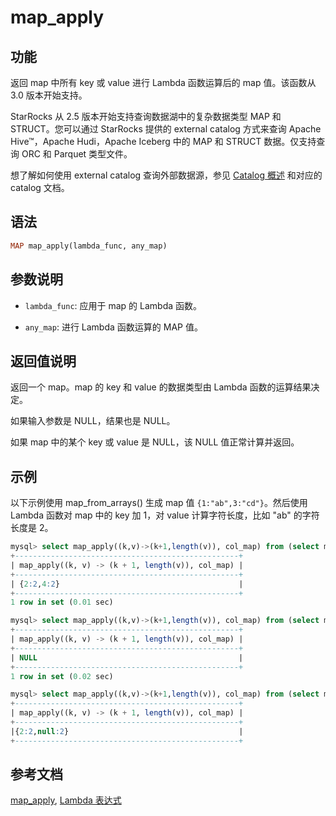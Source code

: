 # map_apply

## 功能

返回 map 中所有 key 或 value 进行 Lambda 函数运算后的 map 值。该函数从 3.0 版本开始支持。

StarRocks 从 2.5 版本开始支持查询数据湖中的复杂数据类型 MAP 和 STRUCT。您可以通过 StarRocks 提供的 external catalog 方式来查询 Apache Hive™，Apache Hudi，Apache Iceberg 中的 MAP 和 STRUCT 数据。仅支持查询 ORC 和 Parquet 类型文件。

想了解如何使用 external catalog 查询外部数据源，参见 [Catalog 概述](../../../data_source/catalog/catalog_overview.md) 和对应的 catalog 文档。

## 语法

```Haskell
MAP map_apply(lambda_func, any_map)
```

## 参数说明

- `lambda_func`: 应用于 map 的 Lambda 函数。

- `any_map`: 进行 Lambda 函数运算的 MAP 值。

## 返回值说明

返回一个 map。map 的 key 和 value 的数据类型由 Lambda 函数的运算结果决定。

如果输入参数是 NULL，结果也是 NULL。

如果 map 中的某个 key 或 value 是 NULL，该 NULL 值正常计算并返回。

## 示例

以下示例使用 map_from_arrays() 生成 map 值 `{1:"ab",3:"cd"}`。然后使用 Lambda 函数对 map 中的 key 加 1，对 value 计算字符长度，比如 "ab" 的字符长度是 2。

```SQL
mysql> select map_apply((k,v)->(k+1,length(v)), col_map) from (select map_from_arrays([1,3],["ab","cd"]) as col_map)A;
+--------------------------------------------------+
| map_apply((k, v) -> (k + 1, length(v)), col_map) |
+--------------------------------------------------+
| {2:2,4:2}                                        |
+--------------------------------------------------+
1 row in set (0.01 sec)

mysql> select map_apply((k,v)->(k+1,length(v)), col_map) from (select map_from_arrays(null,null) as col_map)A;
+--------------------------------------------------+
| map_apply((k, v) -> (k + 1, length(v)), col_map) |
+--------------------------------------------------+
| NULL                                             |
+--------------------------------------------------+
1 row in set (0.02 sec)

mysql> select map_apply((k,v)->(k+1,length(v)), col_map) from (select map_from_arrays([1,null],["ab","cd"]) as col_map)A;
+--------------------------------------------------+
| map_apply((k, v) -> (k + 1, length(v)), col_map) |
+--------------------------------------------------+
|{2:2,null:2}                                      |
+--------------------------------------------------+
```

## 参考文档

[map_apply](map_apply.md), [Lambda 表达式](../Lambda_expression.md)
